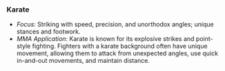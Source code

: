 ### **Karate**

- _Focus_: Striking with speed, precision, and unorthodox angles; unique stances and footwork.
- _MMA Application_: Karate is known for its explosive strikes and point-style fighting. Fighters with a karate background often have unique movement, allowing them to attack from unexpected angles, use quick in-and-out movements, and maintain distance.